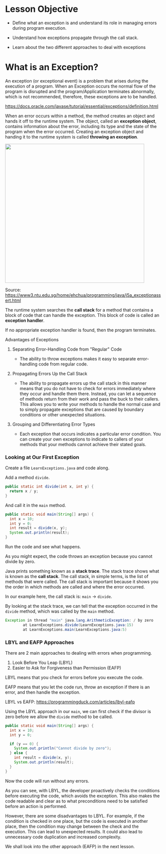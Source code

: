 # Lesson Objective

- Define what an exception is and understand its role in managing errors during program execution.

- Understand how exceptions propagate through the call stack.

- Learn about the two different approaches to deal with exceptions


# What is an Exception?

An exception (or exceptional event) is a problem that arises during the execution of a program. When an Exception occurs the normal flow of the program is disrupted and the program/Application terminates abnormally, which is not recommended, therefore, these exceptions are to be handled.

https://docs.oracle.com/javase/tutorial/essential/exceptions/definition.html

When an error occurs within a method, the method creates an object and hands it off to the runtime system. The object, called an **exception object**, contains information about the error, including its type and the state of the program when the error occurred. Creating an exception object and handing it to the runtime system is called **throwing an exception**.

<img src="https://www3.ntu.edu.sg/home/ehchua/programming/java/images/Exception_CallStack.png" width="450">

Source: https://www3.ntu.edu.sg/home/ehchua/programming/java/j5a_exceptionassert.html

The runtime system searches the **call stack** for a method that contains a block of code that can handle the exception. This block of code is called an **exception handler**.

If no appropriate exception handler is found, then the program terminates.

Advantages of Exceptions

1. Separating Error-Handling Code from "Regular" Code

   - The ability to throw exceptions makes it easy to separate error-handling code from regular code.

1. Propagating Errors Up the Call Stack

   - The ability to propagate errors up the call stack in this manner means that you do not have to check for errors immediately where they occur and handle them there. Instead, you can let a sequence of methods return from their work and pass the buck to their callers. This allows you to write your methods to handle the normal case and to simply propagate exceptions that are caused by boundary conditions or other unexpected situations.

1. Grouping and Differentiating Error Types

   - Each exception that occurs indicates a particular error condition. You can create your own exceptions to indicate to callers of your methods that your methods cannot achieve their stated goals.

### Looking at Our First Exception

Create a file `LearnExceptions.java` and code along.

Add a method `divide`.

```java
public static int divide(int x, int y) {
  return x / y;
}
```

And call it in the `main` method.

```java
public static void main(String[] args) {
  int x = 10;
  int y = 0;
  int result = divide(x, y);
  System.out.println(result);
}
```

Run the code and see what happens.

As you might expect, the code throws an exception because you cannot divide by zero.

Java prints something known as a **stack trace**. The stack trace shows what is known as the **call stack**. The call stack, in simple terms, is the list of methods that were called. The call stack is important because it shows you the order in which methods are called and where the error occurred.

In our example here, the call stack is: `main` -> `divide`.

By looking at the stack trace, we can tell that the exception occurred in the `divide` method, which was called by the `main` method.

```java
Exception in thread "main" java.lang.ArithmeticException: / by zero
        at LearnExceptions.divide(LearnExceptions.java:15)
        at LearnExceptions.main(LearnExceptions.java:5)
```

### LBYL and EAFP Approaches

There are 2 main approaches to dealing with errors when programming.

1. Look Before You Leap (LBYL)
1. Easier to Ask for Forgiveness than Permission (EAFP)

LBYL means that you check for errors before you execute the code.

EAFP means that you let the code run, throw an exception if there is an error, and then handle the exception.

LBYL vs EAFP: https://programmingduck.com/articles/lbyl-eafp

Using the LBYL approach in our `main`, we can first check if the divisor is zero before we allow the `divide` method to be called.

```java
public static void main(String[] args) {
  int x = 10;
  int y = 0;

  if (y == 0) {
    System.out.println("Cannot divide by zero");
  } else {
    int result = divide(x, y);
    System.out.println(result);
  }
}
```

Now the code will run without any errors.

As you can see, with LBYL, the developer proactively checks the conditions before executing the code, which avoids the exception. This also makes the code readable and clear as to what preconditions need to be satisfied before an action is performed.

However, there are some disadvantages to LBYL. For example, if the condition is checked in one place, but the code is executed in another place, then the condition may change between the check and the execution. This can lead to unexpected results. It could also lead to unnecessary code duplication and increased complexity.

We shall look into the other approach (EAFP) in the next lesson.

